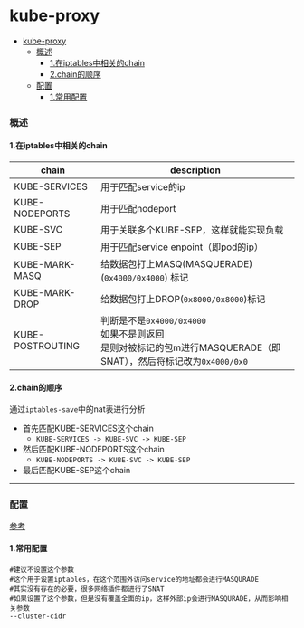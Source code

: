 # kube-proxy

<!-- @import "[TOC]" {cmd="toc" depthFrom=1 depthTo=6 orderedList=false} -->
<!-- code_chunk_output -->

- [kube-proxy](#kube-proxy)
    - [概述](#概述)
      - [1.在iptables中相关的chain](#1在iptables中相关的chain)
      - [2.chain的顺序](#2chain的顺序)
    - [配置](#配置)
      - [1.常用配置](#1常用配置)

<!-- /code_chunk_output -->

### 概述

#### 1.在iptables中相关的chain

|chain|description|
|-|-|
|KUBE-SERVICES|用于匹配service的ip|
|KUBE-NODEPORTS|用于匹配nodeport|
|KUBE-SVC|用于关联多个KUBE-SEP，这样就能实现负载|
|KUBE-SEP|用于匹配service enpoint（即pod的ip）
|KUBE-MARK-MASQ|给数据包打上MASQ(MASQUERADE)(`0x4000/0x4000`) 标记|
|KUBE-MARK-DROP|给数据包打上DROP(`0x8000/0x8000`)标记|
|KUBE-POSTROUTING|判断是不是`0x4000/0x4000`</br>如果不是则返回</br>是则对被标记的包m进行MASQUERADE（即SNAT），然后将标记改为`0x4000/0x0`|

#### 2.chain的顺序
通过`iptables-save`中的nat表进行分析

* 首先匹配KUBE-SERVICES这个chain
  * `KUBE-SERVICES -> KUBE-SVC -> KUBE-SEP`
* 然后匹配KUBE-NODEPORTS这个chain
  * `KUBE-NODEPORTS -> KUBE-SVC -> KUBE-SEP`
* 最后匹配KUBE-SEP这个chain

***

### 配置

[参考](https://kubernetes.io/docs/reference/command-line-tools-reference/kube-proxy/)

#### 1.常用配置

```shell
#建议不设置这个参数
#这个用于设置iptables，在这个范围外访问service的地址都会进行MASQURADE
#其实没有存在的必要，很多网络插件都进行了SNAT
#如果设置了这个参数，但是没有覆盖全面的ip，这样外部ip会进行MASQURADE，从而影响相关参数
--cluster-cidr
```
